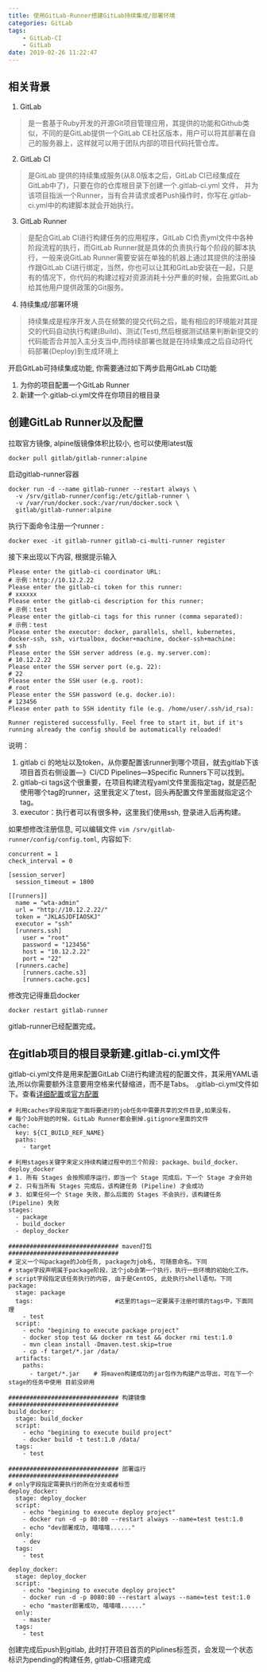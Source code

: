 ```yaml
---
title: 使用GitLab-Runner搭建GitLab持续集成/部署环境
categories: GitLab
tags: 
    - GitLab-CI
    - GitLab
date: 2019-02-26 11:22:47
---
```


相关背景
------
1. GitLab
> 是一套基于Ruby开发的开源Git项目管理应用，其提供的功能和Github类似，不同的是GitLab提供一个GitLab CE社区版本，用户可以将其部署在自己的服务器上，这样就可以用于团队内部的项目代码托管仓库。

2. GitLab CI
> 是GitLab 提供的持续集成服务(从8.0版本之后，GitLab CI已经集成在GitLab中了)，只要在你的仓库根目录下创建一个.gitlab-ci.yml 文件， 并为该项目指派一个Runner，当有合并请求或者Push操作时，你写在.gitlab-ci.yml中的构建脚本就会开始执行。

3. GitLab Runner
> 是配合GitLab CI进行构建任务的应用程序，GitLab CI负责yml文件中各种阶段流程的执行，而GitLab Runner就是具体的负责执行每个阶段的脚本执行，一般来说GitLab Runner需要安装在单独的机器上通过其提供的注册操作跟GitLab CI进行绑定，当然，你也可以让其和GitLab安装在一起，只是有的情况下，你代码的构建过程对资源消耗十分严重的时候，会拖累GitLab给其他用户提供政策的Git服务。

4. 持续集成/部署环境
> 持续集成是程序开发人员在频繁的提交代码之后，能有相应的环境能对其提交的代码自动执行构建(Build)、测试(Test),然后根据测试结果判断新提交的代码能否合并加入主分支当中,而持续部署也就是在持续集成之后自动将代码部署(Deploy)到生成环境上

开启GitLab可持续集成功能, 你需要通过如下两步启用GitLab CI功能


1. 为你的项目配置一个GitLab Runner
2. 新建一个.gitlab-ci.yml文件在你项目的根目录

创建GitLab Runner以及配置
------------------------

拉取官方镜像, alpine版镜像体积比较小, 也可以使用latest版
```
docker pull gitlab/gitlab-runner:alpine
```

启动gitlab-runner容器
```
docker run -d --name gitlab-runner --restart always \
  -v /srv/gitlab-runner/config:/etc/gitlab-runner \
  -v /var/run/docker.sock:/var/run/docker.sock \
  gitlab/gitlab-runner:alpine
```

执行下面命令注册一个runner :
```
docker exec -it gitlab-runner gitlab-ci-multi-runner register
```

接下来出现以下内容, 根据提示输入
```
Please enter the gitlab-ci coordinator URL:
# 示例：http://10.12.2.22
Please enter the gitlab-ci token for this runner:
# xxxxxx
Please enter the gitlab-ci description for this runner:
# 示例：test
Please enter the gitlab-ci tags for this runner (comma separated):
# 示例：test
Please enter the executor: docker, parallels, shell, kubernetes, docker-ssh, ssh, virtualbox, docker+machine, docker-ssh+machine:
# ssh
Please enter the SSH server address (e.g. my.server.com):
# 10.12.2.22
Please enter the SSH server port (e.g. 22):
# 22  
Please enter the SSH user (e.g. root):
# root
Please enter the SSH password (e.g. docker.io):
# 123456
Please enter path to SSH identity file (e.g. /home/user/.ssh/id_rsa):

Runner registered successfully. Feel free to start it, but if it's running already the config should be automatically reloaded!
```

说明： 
 1. gitlab ci 的地址以及token，从你要配置该runner到哪个项目，就去gitlab下该项目首页右侧设置—》CI/CD Pipelines—》Specific Runners下可以找到。 
 2. gitlab-ci tags这个很重要，在项目构建流程yaml文件里面指定tag，就是匹配使用哪个tag的runner，这里我定义了test，回头再配置文件里面就指定这个tag。 
 3. executor：执行者可以有很多种，这里我们使用ssh, 登录进入后再构建。 

如果想修改注册信息, 可以编辑文件 `vim /srv/gitlab-runner/config/config.toml`, 内容如下:
```
concurrent = 1
check_interval = 0

[session_server]
  session_timeout = 1800

[[runners]]
  name = "wta-admin"
  url = "http://10.12.2.22/"
  token = "JKLASJDFIAOSKJ"
  executor = "ssh"
  [runners.ssh]
    user = "root"
    password = "123456"
    host = "10.12.2.22"
    port = "22"
  [runners.cache]
    [runners.cache.s3]
    [runners.cache.gcs]
```

修改完记得重启docker
```
docker restart gitlab-runner
```

gitlab-runner已经配置完成。

在gitlab项目的根目录新建.gitlab-ci.yml文件
---------------------------------

gitlab-ci.yml文件是用来配置GitLab CI进行构建流程的配置文件，其采用YAML语法,所以你需要额外注意要用空格来代替缩进，而不是Tabs。
.gitlab-ci.yml文件如下。查看[详细配置](https://segmentfault.com/a/1190000011890710)或[官方配置](https://docs.gitlab.com/ce/ci/yaml/README.html)

```
# 利用caches字段来指定下面将要进行的job任务中需要共享的文件目录,如果没有，
# 每个Job开始的时候，GitLab Runner都会删掉.gitignore里面的文件
cache:
  key: ${CI_BUILD_REF_NAME}
  paths:
    - target

# 利用stages关键字来定义持续构建过程中的三个阶段: package、build_docker、deploy_docker
# 1. 所有 Stages 会按照顺序运行，即当一个 Stage 完成后，下一个 Stage 才会开始
# 2. 只有当所有 Stages 完成后，该构建任务 (Pipeline) 才会成功
# 3. 如果任何一个 Stage 失败，那么后面的 Stages 不会执行，该构建任务 (Pipeline) 失败
stages:
  - package
  - build_docker
  - deploy_docker

############################### maven打包 ###############################
# 定义一个叫package的Job任务, package为job名, 可随意命名。下同
# stage字段声明属于package阶段，这个job会第一个执行，执行一些环境的初始化工作。
# script字段指定该任务执行的内容, 由于是CentOS, 此处执行shell语句。下同
package:
  stage: package
  tags:                       #这里的tags一定要属于注册时填的tags中，下面同理
    - test
  script:
    - echo "begining to execute package project"
    - docker stop test && docker rm test && docker rmi test:1.0
    - mvn clean install -Dmaven.test.skip=true
    - cp -f target/*.jar /data/
  artifacts:
    paths:
      - target/*.jar    # 将maven构建成功的jar包作为构建产出导出，可在下一个stage的任务中使用 目前没卵用

############################### 构建镜像 ############################### 
build_docker:
  stage: build_docker
  script:
    - echo "begining to execute build project"
    - docker build -t test:1.0 /data/
  tags:
    - test

############################### 部署运行 ############################### 
# only字段指定需要执行的所在分支或者标签
deploy_docker:
  stage: deploy_docker
  script:
    - echo "begining to execute deploy project"
    - docker run -d -p 80:80 --restart always --name=test test:1.0
    - echo "dev部署成功, 嘻嘻嘻......"
  only:
    - dev
  tags:
    - test

deploy_docker:
  stage: deploy_docker
  script:
    - echo "begining to execute deploy project"
    - docker run -d -p 8080:80 --restart always --name=test test:1.0
    - echo "master部署成功, 嘻嘻嘻......"
  only:
    - master
  tags:
    - test
```

创建完成后push到gitlab, 此时打开项目首页的Piplines标签页，会发现一个状态标识为pending的构建任务, gitlab-CI搭建完成
